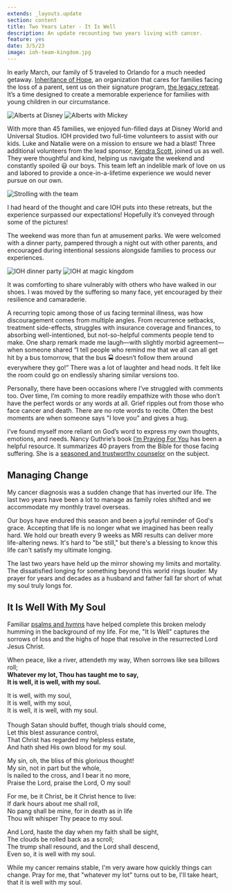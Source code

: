 ```yaml
---
extends: _layouts.update
section: content
title: Two Years Later - It Is Well
description: An update recounting two years living with cancer.
feature: yes
date: 3/5/23
image: ioh-team-kingdom.jpg
---
```

In early March, our family of 5 traveled to Orlando for a much needed getaway. <a class="text-yellow-500" href="https://inheritanceofhope.org/">Inheritance of Hope</a>, an organization that cares for families facing the loss of a parent, sent us on their signature program, <a class="text-yellow-500" href="https://inheritanceofhope.org/retreats">the legacy retreat</a>. It’s a time designed to create a memorable experience for families with young children in our circumstance.

<img alt="Alberts at Disney" src="/assets/images/ioh-alberts-2.jpg" />
<img alt="Alberts with Mickey" src="/assets/images/ioh-firworks-mick.jpg" />

With more than 45 families, we enjoyed fun-filled days at Disney World and Universal Studios. IOH provided two full-time volunteers to assist with our kids. Luke and Natalie were on a mission to ensure we had a blast! Three additional volunteers from the lead sponsor, <a class="text-yellow-500" href="https://www.kendrascott.com/philanthropy.html">Kendra Scott</a>, joined us as well. They were thoughtful and kind, helping us navigate the weekend and constantly spoiled 😃 our boys. This team left an indelible mark of love on us and labored to provide a once-in-a-lifetime experience we would never pursue on our own.

<img alt="Strolling with the team" src="/assets/images/ioh-strolling.jpg" />

I had heard of the thought and care IOH puts into these retreats, but the experience surpassed our expectations! Hopefully it’s conveyed through some of the pictures!

The weekend was more than fun at amusement parks. We were welcomed with a dinner party, pampered through a night out with other parents, and encouraged during intentional sessions alongside families to process our experiences.

<img alt="IOH dinner party" src="/assets/images/ioh-party.jpg" />

<img alt="IOH at magic kingdom" src="/assets/images/ioh-crowd.jpg" />


It was comforting to share vulnerably with others who have walked in our shoes. I was moved by the suffering so many face, yet encouraged by their resilience and camaraderie.

A recurring topic among those of us facing terminal illness, was how discouragement comes from multiple angles. From recurrence setbacks, treatment side-effects, struggles with insurance coverage and finances, to absorbing well-intentioned, but not-so-helpful comments people tend to make. One sharp remark made me laugh—with slightly morbid agreement— when someone shared “I tell people who remind me that we all can all get hit by a bus tomorrow, that the bus 🚍 doesn’t follow them around everywhere they go!” There was a lot of laughter and head nods. It felt like the room could go on endlessly sharing similar versions too.

Personally, there have been occasions where I’ve struggled with comments too. Over time, I’m coming to more readily empathize with those who don’t have the perfect words or any words at all. Grief ripples out from those who face cancer and death. There are no rote words to recite. Often the best moments are when someone says "I love you" and gives a hug.

I’ve found myself more reliant on God’s word to express my own thoughts, emotions, and needs. Nancy Guthrie’s book <a class="text-yellow-500" href="https://www.nancyguthrie.com/im-praying-for-you">I’m Praying For You</a> has been a helpful resource. It summarizes 40 prayers from the Bible for those facing suffering. She is a <a class="text-yellow-500" href="https://www.desiringgod.org/interviews/discussion-with-nancy-guthrie">seasoned and trustworthy counselor</a> on the subject.

<h2>Managing Change</h2>

My cancer diagnosis was a sudden change that has inverted our life. The last two years have been a lot to manage as family roles shifted and we accommodate my monthly travel overseas.

Our boys have endured this season and been a joyful reminder of God's grace. Accepting that life is no longer what we imagined has been really hard. We hold our breath every 9 weeks as MRI results can deliver more life-altering news. It's hard to "be still," but there's a blessing to know this life can't satisfy my ultimate longing.

The last two years have held up the mirror showing my limits and mortality. The dissatisfied longing for something beyond this world rings louder. My prayer for years and decades as a husband and father fall far short of what my soul truly longs for.

<h2>It Is Well With My Soul</h2>

Familiar <a class="text-yellow-500" href="https://www.crossway.org/books/songs-of-suffering-dl/">psalms and hymns</a> have helped complete this broken melody humming in the background of my life. For me, "It Is Well" captures the sorrows of loss and the highs of hope that resolve in the resurrected Lord Jesus Christ.

<x-blockquote class="font-mono" caption="Horatio G. Spafford, 1873" cite="https://youtu.be/rhaTIu_k4w0">
When peace, like a river, attendeth my way,
When sorrows like sea billows roll;<br>
<b>Whatever my lot, Thou has taught me to say,<br>
It is well, it is well, with my soul.</b>

It is well, with my soul,<br>
It is well, with my soul,<br>
It is well, it is well, with my soul.<br>
<br>
Though Satan should buffet, though trials should come,<br>
Let this blest assurance control,<br>
That Christ has regarded my helpless estate,<br>
And hath shed His own blood for my soul.<br>

My sin, oh, the bliss of this glorious thought!<br>
My sin, not in part but the whole,<br>
Is nailed to the cross, and I bear it no more,<br>
Praise the Lord, praise the Lord, O my soul!<br>

For me, be it Christ, be it Christ hence to live:<br>
If dark hours about me shall roll,<br>
No pang shall be mine, for in death as in life<br>
Thou wilt whisper Thy peace to my soul.<br>

And Lord, haste the day when my faith shall be sight,<br>
The clouds be rolled back as a scroll;<br>
The trump shall resound, and the Lord shall descend,<br>
Even so, it is well with my soul.
</x-blockquote>

While my cancer remains stable, I'm very aware how quickly things can change. Pray for me, that "whatever my lot" turns out to be, I'll take heart, that it is well with my soul.
